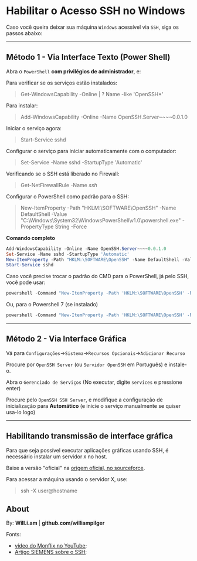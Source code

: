 # Habilitar o Acesso SSH no Windows

Caso você queira deixar sua máquina `Windows` acessível via `SSH`, siga os passos abaixo:

---

## Método 1 - Via Interface Texto (Power Shell)

Abra o `PowerShell` **com privilégios de administrador**, e:

Para verificar se os serviços estão instalados:
> Get-WindowsCapability -Online | ? Name -like 'OpenSSH*'

Para instalar:
> Add-WindowsCapability -Online -Name OpenSSH.Server~~~~0.0.1.0

Iniciar o serviço agora:
> Start-Service sshd

Configurar o serviço para iniciar automaticamente com o computador:
> Set-Service -Name sshd -StartupType 'Automatic'

Verificando se o SSH está liberado no Firewall:
> Get-NetFirewallRule -Name *ssh*

Configurar o PowerShell como padrão para o SSH:
> New-ItemProperty -Path "HKLM:\SOFTWARE\OpenSSH" -Name DefaultShell -Value "C:\Windows\System32\WindowsPowerShell\v1.0\powershell.exe" -PropertyType String -Force

**Comando completo**
```ps1
Add-WindowsCapability -Online -Name OpenSSH.Server~~~~0.0.1.0
Set-Service -Name sshd -StartupType 'Automatic'
New-ItemProperty -Path "HKLM:\SOFTWARE\OpenSSH" -Name DefaultShell -Value "C:\Windows\System32\WindowsPowerShell\v1.0\powershell.exe" -PropertyType String -Force
Start-Service sshd
```

Caso você precise trocar o padrão do CMD para o PowerShell, já pelo SSH, você pode usar:
```ps1
powershell -Command "New-ItemProperty -Path 'HKLM:\SOFTWARE\OpenSSH' -Name DefaultShell -Value 'C:\Windows\System32\WindowsPowerShell\v1.0\powershell.exe' -PropertyType String -Force"
```

Ou, para o Powershell 7 (se instalado)
```ps1
powershell -Command "New-ItemProperty -Path 'HKLM:\SOFTWARE\OpenSSH' -Name DefaultShell -Value 'C:\Program Files\PowerShell\7\pwsh.exe' -PropertyType String -Force"
```

---

## Método 2 - Via Interface Gráfica

Vá para `Configurações`->`Sistema`->`Recursos Opcionais`->`Adicionar Recurso`

Procure por `OpenSSH Server` (ou `Servidor OpenSSH` em Português) e instale-o.

Abra o `Gerenciado de Serviços` (No executar, digite `services` e pressione enter)

Procure pelo `OpenSSH SSH Server`, e modifique a configuração de inicialização para **Automático** (e inicie o serviço manualmente se quiser usa-lo logo)

---

## Habilitando transmissão de interface gráfica

Para que seja possível executar aplicações gráficas usando SSH, é necessário instalar um servidor `X` no host.

Baixe a versão "oficial" na [origem oficial, no sourceforce](https://sourceforge.net/projects/xming/).

Para acessar a máquina usando o servidor X, use:
> ssh -X user@hostname



## About

By: **Will.i.am** | **github.com/williampilger**

Fonts:

- [vídeo do Monflix no YouTube](https://www.youtube.com/watch?v=E8ziCZeaeoU);
- [Artigo SIEMENS sobre o SSH](https://docs.plm.automation.siemens.com/content/polarion/19.3/help/en_US/polarion_linux_installation/configure_ole_object_support_and_attachment_preview_generator/install_openssh.html);
